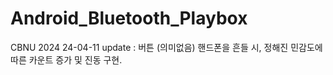 # Android_Bluetooth_Playbox
CBNU 2024
24-04-11 update :
  버튼 (의미없음)
  핸드폰을 흔들 시, 정해진 민감도에 따른 카운트 증가 및 진동 구현.

